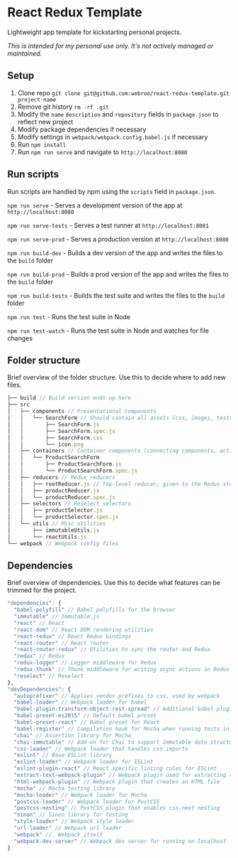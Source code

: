 # React Redux Template

Lightweight app template for kickstarting personal projects.

*This is intended for my personal use only. It's not actively managed or maintained.*

## Setup

1. Clone repo `git clone git@github.com:webroo/react-redux-template.git project-name`
2. Remove git history `rm -rf .git`
3. Modify the `name` `description` and `repository` fields in `package.json` to reflect new project
4. Modify package dependencies if necessary
5. Modify settings in `webpack/webpack.config.babel.js` if necessary
6. Run `npm install`
7. Run `npm run serve` and navigate to `http://localhost:8080`

## Run scripts

Run scripts are handled by npm using the `scripts` field in `package.json`.

`npm run serve` - Serves a development version of the app at `http://localhost:8080`

`npm run serve-tests` - Serves a test runner at `http://localhost:8081`

`npm run serve-prod` - Serves a production version at `http://localhost:8080`

`npm run build-dev` - Builds a dev version of the app and writes the files to the `build` folder

`npm run build-prod` - Builds a prod version of the app and writes the files to the `build` folder

`npm run build-tests` - Builds the test suite and writes the files to the `build` folder

`npm run test` - Runs the test suite in Node

`npm run test-watch` - Runs the test suite in Node and watches for file changes

## Folder structure

Brief overview of the folder structure. Use this to decide where to add new files.

```js
├── build // Build version ends up here
├── src
│   ├── components // Presentational components
│   │   └── SearchForm // Should contain all assets (css, images, tests, etc)
│   │       ├── SearchForm.js
│   │       ├── SearchForm.spec.js
│   │       ├── SearchForm.css
│   │       └── icon.png
│   ├── containers // Container components (connecting components, actions, selectors)
│   │   └── ProductSearchForm
│   │       ├── ProductSearchForm.js
│   │       └── ProductSearchForm.spec.js
│   ├── reducers // Redux reducers
│   │   ├── rootReducer.js // Top-level reducer, given to the Redux store
│   │   ├── productReducer.js
│   │   └── productReducer.spec.js
│   ├── selectors // Reselect selectors
│   │   ├── productSelector.js
│   │   └── productSelector.spec.js
│   └── utils // Misc utilities
│       ├── immutableUtils.js
│       └── reactUtils.js
└── webpack // Webpack config files
```

## Dependencies

Brief overview of dependencies. Use this to decide what features can be trimmed for the project.

```js
"dependencies": {
  "babel-polyfill" // Babel polyfills for the browser
  "immutable" // Immutable.js
  "react" // React
  "react-dom" // React DOM rendering utilities
  "react-redux" // React Redux bindings
  "react-router" // React router
  "react-router-redux" // Utilities to sync the router and Redux
  "redux" // Redux
  "redux-logger" // Logger middleware for Redux
  "redux-thunk" // Thunk middleware for writing async actions in Redux
  "reselect" // Reselect
},
"devDependencies": {
  "autoprefixer" // Applies vendor prefixes to css, used by webpack
  "babel-loader" // Webpack loader for babel
  "babel-plugin-transform-object-rest-spread" // Additional babel plugin
  "babel-preset-es2015" // Default babel preset
  "babel-preset-react" // Babel preset for React
  "babel-register" // Compilation hook for Mocha when running tests in Node
  "chai" // Assertion library for Mocha
  "chai-immutable" // Add-on for Chai to support Immutable data structures
  "css-loader" // Webpack loader that handles css imports
  "eslint" // Base ESLint library
  "eslint-loader" // Webpack loader for ESLint
  "eslint-plugin-react" // React specific linting rules for ESLint
  "extract-text-webpack-plugin" // Webpack plugin used for extracting css
  "html-webpack-plugin" // Webpack plugin that creates an HTML file
  "mocha" // Mocha testing library
  "mocha-loader" // Webpack loader for Mocha
  "postcss-loader" // Webpack loader for PostCSS
  "postcss-nesting" // PostCSS plugin that enables css-next nesting
  "sinon" // Sinon library for testing
  "style-loader" // Webpack style loader
  "url-loader" // Webpack url loader
  "webpack" //  Webpack itself
  "webpack-dev-server" // Webpack dev server for running on localhost
}
```
